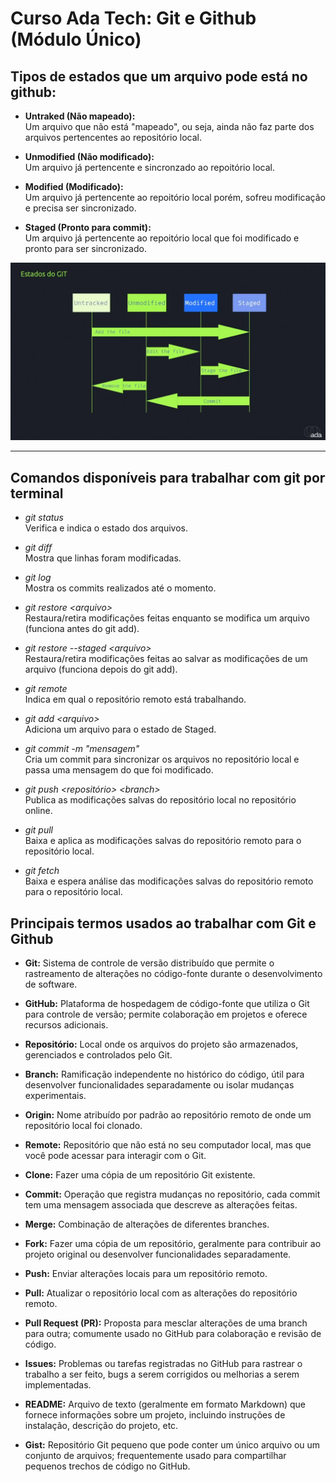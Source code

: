# Curso Ada Tech: Git e Github (Módulo Único)

## Tipos de estados que um arquivo pode está no github:

- **Untraked (Não mapeado):**  
    Um arquivo que não está "mapeado", ou seja, ainda não faz parte dos arquivos pertencentes ao repositório local.

- **Unmodified (Não modificado):**  
    Um arquivo já pertencente e sincronzado ao repoitório local.

- **Modified (Modificado):**  
    Um arquivo já pertencente ao repoitório local porém, sofreu modificação e precisa ser sincronizado.

- **Staged (Pronto para commit):**  
    Um arquivo já pertencente ao repoitório local que foi modificado e pronto para ser sincronizado.

![Alt text](estados-git.png)

---
## Comandos disponíveis para trabalhar com git por terminal

- *git status*  
    Verifica e indica o estado dos arquivos.

- *git diff*  
    Mostra que linhas foram modificadas.

- *git log*  
    Mostra os commits realizados até o momento.

- *git restore &lt;arquivo&gt;*  
    Restaura/retira modificações feitas enquanto se modifica um arquivo (funciona antes do git add).

- *git restore --staged &lt;arquivo&gt;*  
    Restaura/retira modificações feitas ao salvar as modificações de um arquivo (funciona depois do git add).

- *git remote*  
    Indica em qual o repositório remoto está trabalhando.

- *git add &lt;arquivo&gt;*  
    Adiciona um arquivo para o estado de Staged.

- *git commit -m "mensagem"*  
    Cria um commit para sincronizar os arquivos no repositório local e passa uma mensagem do que foi modificado.

- *git push &lt;repositório&gt; &lt;branch&gt;*  
    Publica as modificações salvas do repositório local no repositório online.

- *git pull*  
    Baixa e aplica as modificações salvas do repositório remoto para o repositório local.

- *git fetch*  
    Baixa e espera análise das modificações salvas do repositório remoto para o repositório local.

## Principais termos usados ao trabalhar com Git e Github

- **Git:** Sistema de controle de versão distribuído que permite o rastreamento de alterações no código-fonte durante o desenvolvimento de software.

- **GitHub:** Plataforma de hospedagem de código-fonte que utiliza o Git para controle de versão; permite colaboração em projetos e oferece recursos adicionais.

- **Repositório:** Local onde os arquivos do projeto são armazenados, gerenciados e controlados pelo Git.

- **Branch:** Ramificação independente no histórico do código, útil para desenvolver funcionalidades separadamente ou isolar mudanças experimentais.

- **Origin:** Nome atribuído por padrão ao repositório remoto de onde um repositório local foi clonado.

- **Remote:** Repositório que não está no seu computador local, mas que você pode acessar para interagir com o Git.

- **Clone:** Fazer uma cópia de um repositório Git existente.

- **Commit:** Operação que registra mudanças no repositório, cada commit tem uma mensagem associada que descreve as alterações feitas.

- **Merge:** Combinação de alterações de diferentes branches.

- **Fork:** Fazer uma cópia de um repositório, geralmente para contribuir ao projeto original ou desenvolver funcionalidades separadamente.

- **Push:** Enviar alterações locais para um repositório remoto.

- **Pull:** Atualizar o repositório local com as alterações do repositório remoto.

- **Pull Request (PR):** Proposta para mesclar alterações de uma branch para outra; comumente usado no GitHub para colaboração e revisão de código.

- **Issues:** Problemas ou tarefas registradas no GitHub para rastrear o trabalho a ser feito, bugs a serem corrigidos ou melhorias a serem implementadas.

- **README:** Arquivo de texto (geralmente em formato Markdown) que fornece informações sobre um projeto, incluindo instruções de instalação, descrição do projeto, etc.

- **Gist:** Repositório Git pequeno que pode conter um único arquivo ou um conjunto de arquivos; frequentemente usado para compartilhar pequenos trechos de código no GitHub.
